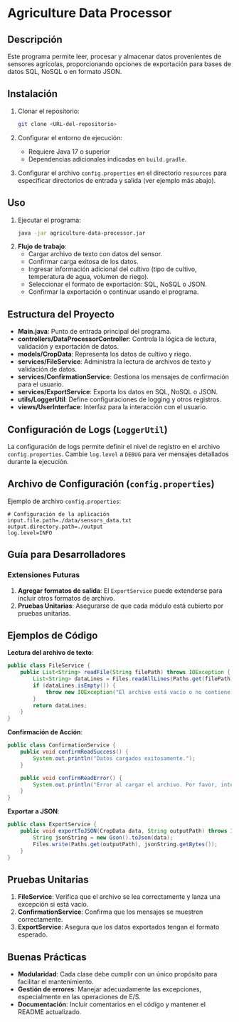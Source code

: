 
# Agriculture Data Processor

## Descripción

Este programa permite leer, procesar y almacenar datos provenientes de sensores agrícolas, proporcionando opciones de exportación para bases de datos SQL, NoSQL o en formato JSON.

## Instalación

1. Clonar el repositorio:
   ```bash
   git clone <URL-del-repositorio>
   ```
2. Configurar el entorno de ejecución:
   - Requiere Java 17 o superior
   - Dependencias adicionales indicadas en `build.gradle`.

3. Configurar el archivo `config.properties` en el directorio `resources` para especificar directorios de entrada y salida (ver ejemplo más abajo).

## Uso

1. Ejecutar el programa:
   ```bash
   java -jar agriculture-data-processor.jar
   ```
2. **Flujo de trabajo**:
   - Cargar archivo de texto con datos del sensor.
   - Confirmar carga exitosa de los datos.
   - Ingresar información adicional del cultivo (tipo de cultivo, temperatura de agua, volumen de riego).
   - Seleccionar el formato de exportación: SQL, NoSQL o JSON.
   - Confirmar la exportación o continuar usando el programa.

## Estructura del Proyecto

- **Main.java**: Punto de entrada principal del programa.
- **controllers/DataProcessorController**: Controla la lógica de lectura, validación y exportación de datos.
- **models/CropData**: Representa los datos de cultivo y riego.
- **services/FileService**: Administra la lectura de archivos de texto y validación de datos.
- **services/ConfirmationService**: Gestiona los mensajes de confirmación para el usuario.
- **services/ExportService**: Exporta los datos en SQL, NoSQL o JSON.
- **utils/LoggerUtil**: Define configuraciones de logging y otros registros.
- **views/UserInterface**: Interfaz para la interacción con el usuario.

## Configuración de Logs (`LoggerUtil`)

La configuración de logs permite definir el nivel de registro en el archivo `config.properties`. Cambie `log.level` a `DEBUG` para ver mensajes detallados durante la ejecución.

## Archivo de Configuración (`config.properties`)

Ejemplo de archivo `config.properties`:

```properties
# Configuración de la aplicación
input.file.path=./data/sensors_data.txt
output.directory.path=./output
log.level=INFO
```

## Guía para Desarrolladores

### Extensiones Futuras

1. **Agregar formatos de salida**: El `ExportService` puede extenderse para incluir otros formatos de archivo.
2. **Pruebas Unitarias**: Asegurarse de que cada módulo está cubierto por pruebas unitarias.

## Ejemplos de Código

**Lectura del archivo de texto**:

```java
public class FileService {
    public List<String> readFile(String filePath) throws IOException {
        List<String> dataLines = Files.readAllLines(Paths.get(filePath));
        if (dataLines.isEmpty()) {
            throw new IOException("El archivo está vacío o no contiene datos válidos.");
        }
        return dataLines;
    }
}
```

**Confirmación de Acción**:

```java
public class ConfirmationService {
    public void confirmReadSuccess() {
        System.out.println("Datos cargados exitosamente.");
    }

    public void confirmReadError() {
        System.out.println("Error al cargar el archivo. Por favor, intente nuevamente.");
    }
}
```

**Exportar a JSON**:

```java
public class ExportService {
    public void exportToJSON(CropData data, String outputPath) throws IOException {
        String jsonString = new Gson().toJson(data);
        Files.write(Paths.get(outputPath), jsonString.getBytes());
    }
}
```

## Pruebas Unitarias

1. **FileService**: Verifica que el archivo se lea correctamente y lanza una excepción si está vacío.
2. **ConfirmationService**: Confirma que los mensajes se muestren correctamente.
3. **ExportService**: Asegura que los datos exportados tengan el formato esperado.

## Buenas Prácticas

- **Modularidad**: Cada clase debe cumplir con un único propósito para facilitar el mantenimiento.
- **Gestión de errores**: Manejar adecuadamente las excepciones, especialmente en las operaciones de E/S.
- **Documentación**: Incluir comentarios en el código y mantener el README actualizado.

